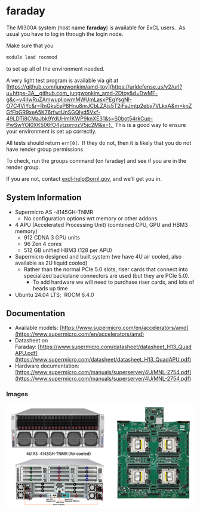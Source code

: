 # faraday

The MI300A system (host name **faraday**) is available for ExCL users.  As usual you have to log in through the login node.

Make sure that you

```bash
module load rocmmod
```

to set up all of the environment needed.

A very light test program is available via git at [https://github.com/jungwonkim/amd-toy](https://urldefense.us/v2/url?u=https-3A__github.com_jungwonkim_amd-2Dtoy&d=DwMF-g&c=v4IIwRuZAmwupIjowmMWUmLasxPEgYsgNI-O7C4ViYc&r=RnGksEeP8Hnu8nrJCbLZAjs5T2iFaJmtp2eby7VLkxA&m=knZGfFbGR9xeA5K76rfwtUnSGQIyd5Vxf-49LDTi8CMaJbk9YdUHm1KWP9knXE31&s=S0bot54rkCup-PwSwYOI0XK506fO4ytzprrozV5jc2M&e=).  This is a good way to ensure your environment is set up correctly.

All tests should return `err[0]`.  If they do not, then it is likely that you do not have render group permissions

To check, run the groups command (on faraday) and see if you are in the render group.

If you are not, contact [excl-help@ornl.gov](mailto:excl-help@ornl.gov), and we’ll get you in.

## System Information

- Supermicro AS -4145GH-TNMR
    - No configuration options wrt memory or other addons.
- 4 APU (Accelerated Processing Unit) (combined CPU, GPU and HBM3 memory)
    - 912 CDNA 3 GPU units
    - 96 Zen 4 cores
    - 512 GB unified HBM3 (128 per APU)
- Supermicro designed and built system (we have 4U air cooled, also available as 2U liquid cooled)
    - Rather than the normal PCIe 5.0 slots, riser cards that connect into specialized backplane connectors are used (but they are PCIe 5.0).
        - To add hardware we will need to purchase riser cards, and lots of heads up time
- Ubuntu 24.04 LTS;  ROCM 6.4.0

## Documentation

- Available models: [https://www.supermicro.com/en/accelerators/amd](https://www.supermicro.com/en/accelerators/amd)
- Datasheet on Faraday: [https://www.supermicro.com/datasheet/datasheet_H13_QuadAPU.pdf](https://www.supermicro.com/datasheet/datasheet_H13_QuadAPU.pdf)
- Hardware documentation: [https://www.supermicro.com/manuals/superserver/4U/MNL-2754.pdf](https://www.supermicro.com/manuals/superserver/4U/MNL-2754.pdf)

### Images

![Faraday](../assets/faraday.png)
